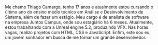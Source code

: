 Me chamo Thiago Camargo, tenho 17 anos e atualmente estou cursando o último ano do ensino médio técnico 
em Análise e Desinvolvimento de Sistema, além de fazer um estágio. Meu cargo é de analista de software   
na empresa Juntos Campus, onde sou estagiário há 6 meses. Atualmente, estou trabalhando com a Unreal engine 5.2,
produzindo VFX. Nas horas vagas, realizo projetos com HTML, CSS e JavaScript. Enfim, este sou eu, um jovem sonhador 
em busca de me tornar um grande desenvolvedor.
